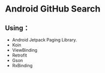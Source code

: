 # Android GitHub Search
## Using：
- Android Jetpack Paging Library.
- Koin
- ViewBinding
- Retrofit
- Gson
- RxBinding
